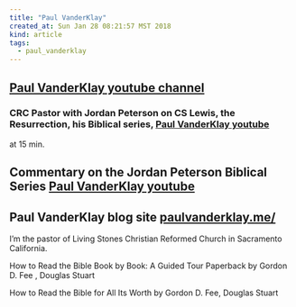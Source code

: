 ```yaml
---
title: "Paul VanderKlay"
created_at: Sun Jan 28 08:21:57 MST 2018
kind: article
tags:
  - paul_vanderklay
---
```


<h2>
  <a href="https://www.youtube.com/user/paulvanderklay" target="_blank">Paul VanderKlay youtube channel</a>
</h2>

<h3>
  CRC Pastor with Jordan Peterson on CS Lewis, the Resurrection, his Biblical series,
  <a href="https://www.youtube.com/watch?v=aUGGrZUFMg4" target="_blank">Paul VanderKlay youtube</a>
</h3>

at 15 min.

<h2>
  Commentary on the Jordan Peterson Biblical Series
  <a href="https://www.youtube.com/watch?v=LZiVwwUdCjc&list=PLYSXopxC8Z9sUfuJWJWIq2PN3_a0nvIAn" target="_blank">Paul VanderKlay youtube</a>
</h2>

<h2>
  Paul VanderKlay blog site
  <a href="https://paulvanderklay.me/" target="_blank">paulvanderklay.me/</a>
</h2>

I’m the pastor of Living Stones Christian Reformed Church in Sacramento California.


How to Read the Bible Book by Book: A Guided Tour Paperback by Gordon D. Fee , Douglas Stuart

How to Read the Bible for All Its Worth by Gordon D. Fee, Douglas Stuart

<!--
html boilerplate
<a href="" target="_blank"></a>
<a name=""></a>
<img src="" width="400px">
<ul>
  <li></li>
</ul>
<pre>
</pre>
<p style="margin-bottom: 2em;"></p>
<hr style="border: 0; height: 3px; background: #333; background-image: linear-gradient(to right, #ccc, #333, #ccc);">
<pre><code>
</code></pre>
<math xmlns='http://www.w3.org/1998/Math/MathML' display='block'>
</math>
-->
